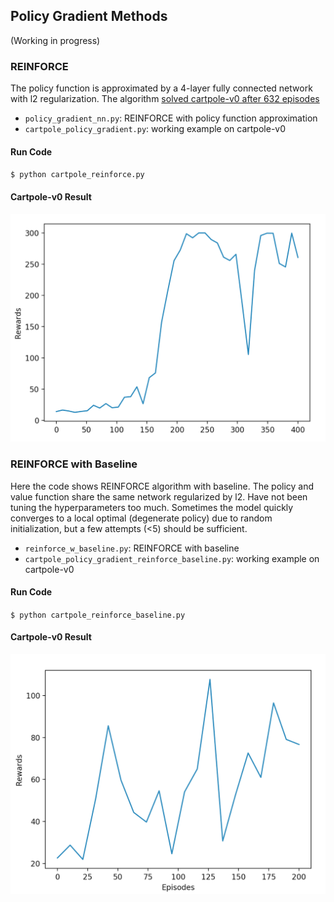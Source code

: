 ## Policy Gradient Methods

(Working in progress)

### REINFORCE 

The policy function is approximated by a 4-layer fully connected network with l2 regularization. The algorithm [solved cartpole-v0 after 632 episodes](https://gym.openai.com/evaluations/eval_0qE4YdUoQMi60hslLEGg)

- `policy_gradient_nn.py`: REINFORCE with policy function approximation
- `cartpole_policy_gradient.py`: working example on cartpole-v0

#### Run Code

`$ python cartpole_reinforce.py`

#### Cartpole-v0 Result

![cartpole training](imgs/cartpole_reinforce.png "cartpole training")

### REINFORCE with Baseline

Here the code shows REINFORCE algorithm with baseline. The policy and value function share the same network regularized by l2. Have not been tuning the hyperparameters too much. Sometimes the model quickly converges to a local optimal (degenerate policy) due to random initialization, but a few attempts (<5) should be sufficient.

- `reinforce_w_baseline.py`: REINFORCE with baseline
- `cartpole_policy_gradient_reinforce_baseline.py`: working example on cartpole-v0

#### Run Code

`$ python cartpole_reinforce_baseline.py`

#### Cartpole-v0 Result

![cartpole training](imgs/cartpole_reinforce_w_baseline.png "cartpole training")